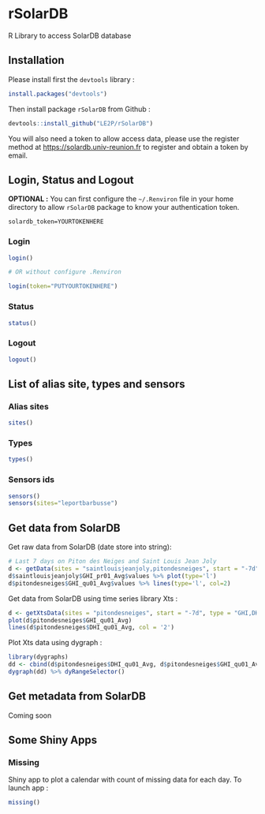 # rSolarDB

R Library to access SolarDB database 

## Installation

Please install first the `devtools` library : 

```R
install.packages("devtools")
```

Then install package `rSolarDB` from Github : 

```R
devtools::install_github("LE2P/rSolarDB")
```

You will also need a token to allow access data, please use the register method at
<https://solardb.univ-reunion.fr> to register and obtain a token by email.

## Login, Status and Logout

**OPTIONAL :** You can first configure the `~/.Renviron` file in your home directory
to allow `rSolarDB` package to know your authentication token.

```
solardb_token=YOURTOKENHERE
```

### Login 

```R
login()

# OR without configure .Renviron

login(token="PUTYOURTOKENHERE")
```

### Status 

```R
status()
```

### Logout

```R
logout()
```

## List of alias site, types and sensors

### Alias sites 

```R
sites()
```

### Types 

```R
types()
```

### Sensors ids

```R
sensors()
sensors(sites="leportbarbusse")
```

## Get data from SolarDB

Get raw data from SolarDB (date store into string):

```R
# Last 7 days on Piton des Neiges and Saint Louis Jean Joly
d <- getData(sites = "saintlouisjeanjoly,pitondesneiges", start = "-7d", type = "GHI")
d$saintlouisjeanjoly$GHI_pr01_Avg$values %>% plot(type='l')
d$pitondesneiges$GHI_qu01_Avg$values %>% lines(type='l', col=2)
```

Get data from SolarDB using time series library Xts :

```R
d <- getXtsData(sites = "pitondesneiges", start = "-7d", type = "GHI,DHI")
plot(d$pitondesneiges$GHI_qu01_Avg)
lines(d$pitondesneiges$DHI_qu01_Avg, col = '2')
```

Plot Xts data using dygraph : 

```R
library(dygraphs)
dd <- cbind(d$pitondesneiges$DHI_qu01_Avg, d$pitondesneiges$GHI_qu01_Avg)
dygraph(dd) %>% dyRangeSelector()
```

## Get metadata from SolarDB

Coming soon

## Some Shiny Apps

### Missing

Shiny app to plot a calendar with count of missing data for each day. To launch 
app :

```R
missing()
```
